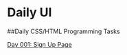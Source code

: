# Daily UI
##Daily CSS/HTML Programming Tasks

<a href="adamgonzls.github.io/daily-ui-001-sign-up-page/" target="_blank">Day 001: Sign Up Page</a>